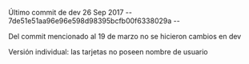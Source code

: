 Último commit de dev 26 Sep 2017
-- 7de51e51aa96e96e598d98395bcfb00f6338029a --

Del commit mencionado al 19 de marzo no se hicieron cambios en dev

Versión individual: las tarjetas no poseen nombre de usuario